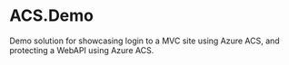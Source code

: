 ACS.Demo
=============================

Demo solution for showcasing login to a MVC site using Azure ACS, and protecting a WebAPI using Azure ACS.